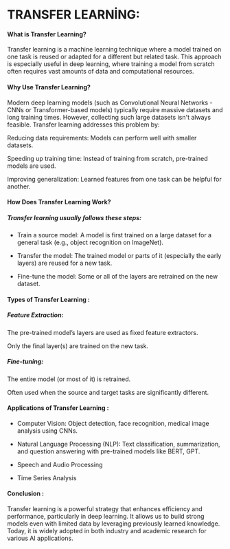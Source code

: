 # TRANSFER LEARNİNG:
#### What is Transfer Learning?
Transfer learning is a machine learning technique where a model trained on one task is reused or adapted for a different but related task. This approach is especially useful in deep learning, where training a model from scratch often requires vast amounts of data and computational resources.

#### Why Use Transfer Learning?
Modern deep learning models (such as Convolutional Neural Networks - CNNs or Transformer-based models) typically require massive datasets and long training times. However, collecting such large datasets isn't always feasible. Transfer learning addresses this problem by:

Reducing data requirements: Models can perform well with smaller datasets.

Speeding up training time: Instead of training from scratch, pre-trained models are used.

Improving generalization: Learned features from one task can be helpful for another.

#### How Does Transfer Learning Work?
##### Transfer learning usually follows these steps:

* Train a source model: A model is first trained on a large dataset for a general task (e.g., object recognition on ImageNet).

* Transfer the model: The trained model or parts of it (especially the early layers) are reused for a new task.

* Fine-tune the model: Some or all of the layers are retrained on the new dataset.

#### Types of Transfer Learning :
##### Feature Extraction:

The pre-trained model’s layers are used as fixed feature extractors.

Only the final layer(s) are trained on the new task.

##### Fine-tuning:

The entire model (or most of it) is retrained.

Often used when the source and target tasks are significantly different.

#### Applications of Transfer Learning :
* Computer Vision: Object detection, face recognition, medical image analysis using CNNs.

* Natural Language Processing (NLP): Text classification, summarization, and question answering with pre-trained models like BERT, GPT.

* Speech and Audio Processing

* Time Series Analysis

#### Conclusion :
Transfer learning is a powerful strategy that enhances efficiency and performance, particularly in deep learning. It allows us to build strong models even with limited data by leveraging previously learned knowledge. Today, it is widely adopted in both industry and academic research for various AI applications.
